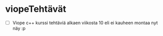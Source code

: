 # viopeTehtävät


- [ ] Viope c++ kurssi tehtäviä alkaen viikosta 10 eli ei kauheen montaa nyt näy :p

